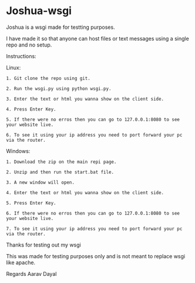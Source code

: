 # Joshua-wsgi

Joshua is a wsgi made for testting purposes.

I have made it so that anyone can host files or text messages using a single repo and no setup.

Instructions:

  Linux:
  
    1. Git clone the repo using git.
    
    2. Run the wsgi.py using python wsgi.py.
    
    3. Enter the text or html you wanna show on the client side.
    
    4. Press Enter Key.
    
    5. If there were no erros then you can go to 127.0.0.1:8080 to see your website live.
    
    6. To see it using your ip address you need to port forward your pc via the router.
    
    
  Windows:
  
    1. Download the zip on the main repi page.
    
    2. Unzip and then run the start.bat file.
    
    3. A new window will open.
    
    4. Enter the text or html you wanna show on the client side.
    
    5. Press Enter Key.
    
    6. If there were no erros then you can go to 127.0.0.1:8080 to see your website live.
    
    7. To see it using your ip address you need to port forward your pc via the router.
    
    
Thanks for testing out my wsgi

This was made for testing purposes only and is not meant to replace wsgi like apache.

Regards Aarav Dayal

